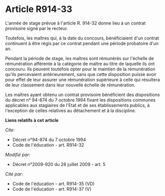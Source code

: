 # Article R914-33

L'année de stage prévue à l'article R. 914-32 donne lieu à un contrat provisoire signé par le recteur. 

Toutefois, les maîtres qui, à la date du concours, bénéficiaient d'un contrat continuent à être régis par ce contrat pendant
une période probatoire d'un an. 

Pendant la période de stage, les maîtres sont rémunérés sur l'échelle de rémunération afférente à la catégorie de maître au
titre de laquelle ils ont concouru. Ils peuvent toutefois opter pour le maintien de la rémunération qu'ils percevaient
antérieurement, sans que cette disposition puisse avoir pour effet de leur assurer une rémunération supérieure à celle qui
résultera de leur classement dans leur nouvelle échelle de rémunération. 

Les maîtres ayant obtenu un contrat provisoire bénéficient des dispositions du décret n° 94-874 du 7 octobre 1994 fixant les
dispositions communes applicables aux stagiaires de l'Etat et de ses établissements publics, à l'exception de celles
relatives au détachement et à la discipline.

**Liens relatifs à cet article**

_Cite_:

  - Décret n°94-874 du 7 octobre 1994
  - Code de l'éducation - art. R914-32

_Modifié par_:

  - Décret n°2009-920 du 28 juillet 2009 - art. 5

_Cité par_:

  - Code de l'éducation - art. R914-35 (VD)
  - Code de l'éducation - art. R914-37 (V)
